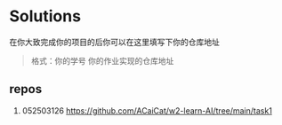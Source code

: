 # Solutions

在你大致完成你的项目的后你可以在这里填写下你的仓库地址

> 格式：你的学号 你的作业实现的仓库地址

## repos
1. 052503126 https://github.com/ACaiCat/w2-learn-AI/tree/main/task1
